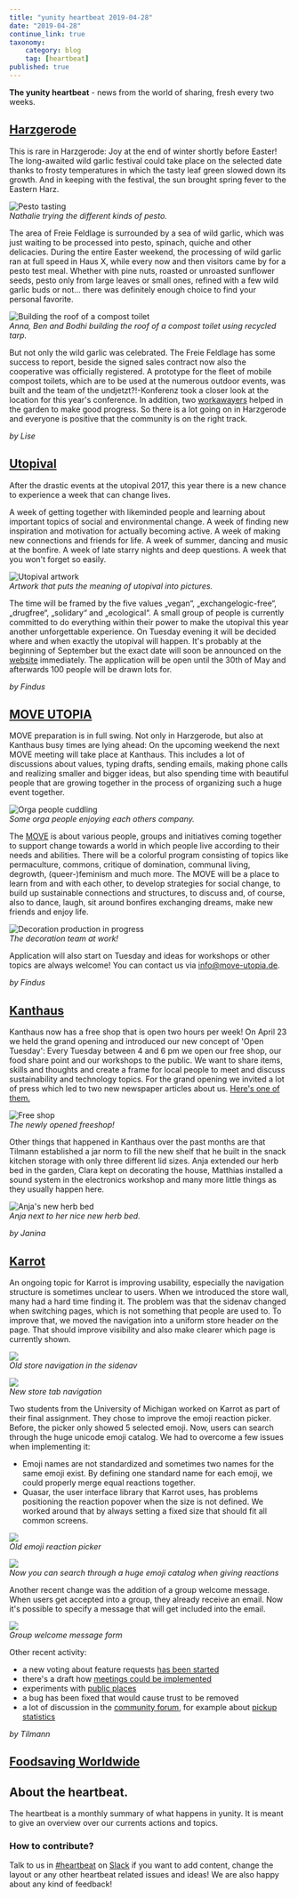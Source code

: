 ```yaml
---
title: "yunity heartbeat 2019-04-28"
date: "2019-04-28"
continue_link: true
taxonomy:
    category: blog
    tag: [heartbeat]
published: true
---
```


**The yunity heartbeat** - news from the world of sharing, fresh every two weeks.

## [Harzgerode](http://freiefeldlage.de/)

This is rare in Harzgerode: Joy at the end of winter shortly before Easter! The long-awaited wild garlic festival could take place on the selected date thanks to frosty temperatures in which the tasty leaf green slowed down its growth. And in keeping with the festival, the sun brought spring fever to the Eastern Harz.

![Pesto tasting](pestoTasting.jpg)<br>
_Nathalie trying the different kinds of pesto._

The area of Freie Feldlage is surrounded by a sea of wild garlic, which was just waiting to be processed into pesto, spinach, quiche and other delicacies. During the entire Easter weekend, the processing of wild garlic ran at full speed in Haus X, while every now and then visitors came by for a pesto test meal. Whether with pine nuts, roasted or unroasted sunflower seeds, pesto only from large leaves or small ones, refined with a few wild garlic buds or not... there was definitely enough choice to find your personal favorite.

![Building the roof of a compost toilet](toiletTarp.jpg)<br>
_Anna, Ben and Bodhi building the roof of a compost toilet using recycled tarp._

But not only the wild garlic was celebrated. The Freie Feldlage has some success to report, beside the signed sales contract now also the cooperative was officially registered. A prototype for the fleet of mobile compost toilets, which are to be used at the numerous outdoor events, was built and the team of the undjetzt?!-Konferenz took a closer look at the location for this year's conference. In addition, two [workawayers](https://www.workaway.info/831333237576-en.html) helped in the garden to make good progress. So there is a lot going on in Harzgerode and everyone is positive that the community is on the right track.

_by Lise_

## [Utopival](utopival.de)

After the drastic events at the utopival 2017, this year there is a new chance to experience a week that can change lives.

A week of getting together with likeminded people and learning about important topics of social and environmental change. A week of finding new inspiration and motivation for actually becoming active. A week of making new connections and friends for life. A week of summer, dancing and music at the bonfire. A week of late starry nights and deep questions. A week that you won't forget so easily.

![Utopival artwork](utopivalHeader.jpg)<br>
_Artwork that puts the meaning of utopival into pictures._

The time will be framed by the five values „vegan“, „exchangelogic-free“, „drugfree“, „solidary“ and „ecological“.
A small group of people is currently committed to do everything within their power to make the utopival this year another unforgettable experience. On Tuesday evening it will be decided where and when exactly the utopival will happen. It's probably at the beginning of September but the exact date will soon be announced on the [website](utopival.de) immediately. The application will be open until the 30th of May and afterwards 100 people will be drawn lots for.

_by Findus_

## [MOVE UTOPIA](https://move-utopia.de/)

MOVE preparation is in full swing. Not only in Harzgerode, but also at Kanthaus busy times are lying ahead: On the upcoming weekend the next MOVE meeting will take place at Kanthaus. This includes a lot of discussions about values, typing drafts, sending emails, making phone calls and realizing smaller and bigger ideas, but also spending time with beautiful people that are growing together in the process of organizing such a huge event together.

![Orga people cuddling](moveCuddle.jpg)<br>
_Some orga people enjoying each others company._

The [MOVE](move-utopia.de) is about various people, groups and initiatives coming together to support change towards a world in which people live according to their needs and abilities. There will be a colorful program consisting of topics like permaculture, commons, critique of domination, communal living, degrowth, (queer-)feminism and much more. The MOVE will be a place to learn from and with each other, to develop strategies for social change, to build up sustainable connections and structures, to discuss and, of course, also to dance, laugh, sit around bonfires exchanging dreams, make new friends and enjoy life.

![Decoration production in progress](moveDeko.jpg)<br>
_The decoration team at work!_

Application will also start on Tuesday and ideas for workshops or other topics are always welcome! You can contact us via info@move-utopia.de.

_by Findus_

## [Kanthaus](https://kanthaus.online)

Kanthaus now has a free shop that is open two hours per week! On April 23 we held the grand opening and introduced our new concept of 'Open Tuesday': Every Tuesday between 4 and 6 pm we open our free shop, our food share point and our workshops to the public. We want to share items, skills and thoughts and create a frame for local people to meet and discuss sustainability and technology topics. For the grand opening we invited a lot of press which led to two new newspaper articles about us. [Here's one of them.](https://kanthaus.online/de/about/press/2019-04-24_wln-freeshop)

![Free shop](freeshop.jpg)<br>
_The newly opened freeshop!_

Other things that happened in Kanthaus over the past months are that Tilmann established a jar norm to fill the new shelf that he built in the snack kitchen storage with only three different lid sizes. Anja extended our herb bed in the garden, Clara kept on decorating the house, Matthias installed a sound system in the electronics workshop and many more little things as they usually happen here.

![Anja's new herb bed](anjaHerbs.jpg)<br>
_Anja next to her nice new herb bed._

_by Janina_

## [Karrot](https://karrot.world)

An ongoing topic for Karrot is improving usability, especially the navigation structure is sometimes unclear to users. When we introduced the store wall, many had a hard time finding it. The problem was that the sidenav changed when switching pages, which is not something that people are used to.
To improve that, we moved the navigation into a uniform store header _on_ the page. That should improve visibility and also make clearer which page is currently shown.

![](karrot-store-navigation.png)<br>
_Old store navigation in the sidenav_

![](https://user-images.githubusercontent.com/4410802/56653712-8ab4ba80-668e-11e9-8249-f2ab8ff1a41c.png)<br>
_New store tab navigation_

Two students from the University of Michigan worked on Karrot as part of their final assignment. They chose to improve the emoji reaction picker. Before, the picker only showed 5 selected emoji. Now, users can search through the huge unicode emoji catalog.
We had to overcome a few issues when implementing it:
- Emoji names are not standardized and sometimes two names for the same emoji exist. By defining one standard name for each emoji, we could properly merge equal reactions together.
- Quasar, the user interface library that Karrot uses, has problems positioning the reaction popover when the size is not defined. We worked around that by always setting a fixed size that should fit all common screens.

![](https://user-images.githubusercontent.com/4410802/43389579-5898289a-93ec-11e8-8acd-fdcfb4e935b8.png)<br>
_Old emoji reaction picker_

![](karrot-reactions.png?resize=300)<br>
_Now you can search through a huge emoji catalog when giving reactions_

Another recent change was the addition of a group welcome message. When users get accepted into a group, they already receive an email. Now it's possible to specify a message that will get included into the email.

![](https://user-images.githubusercontent.com/1835675/55658864-861f8380-57ff-11e9-8e84-0326defca298.png)<br>
_Group welcome message form_

Other recent activity:
- a new voting about feature requests [has been started](https://community.foodsaving.world/t/collecting-and-voting-on-feature-requests-summer-2019/268)
- there's a draft how [meetings could be implemented](https://github.com/yunity/karrot-frontend/pull/1450)
- experiments with [public places](https://github.com/yunity/karrot-frontend/pull/1449)
- a bug has been fixed that would cause trust to be removed
- a lot of discussion in the [community forum](https://community.foodsaving.world), for example about [pickup statistics](https://community.foodsaving.world/t/statistics-about-the-amount-of-saved-food/85/12)

_by Tilmann_


## [Foodsaving Worldwide](https://foodsaving.world)

## About the heartbeat.
The heartbeat is a monthly summary of what happens in yunity. It is meant to give an overview over our currents actions and topics.

### How to contribute?
Talk to us in [#heartbeat](https://yunity.slack.com/messages/heartbeat/) on [Slack](https://slackin.yunity.org) if you want to add content, change the layout or any other heartbeat related issues and ideas! We are also happy about any kind of feedback!
